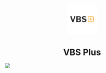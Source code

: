 <p align="center">
  <a href="https:/vbs.plus">
    <img width="100" src="https://github.com/vbs-plus/.github/blob/main/image/logo.png">
  </a>
</p>

<h1 align="center">VBS Plus</h1>

![](https://github.com/vbs-plus/.github/blob/main/image/main.png)
